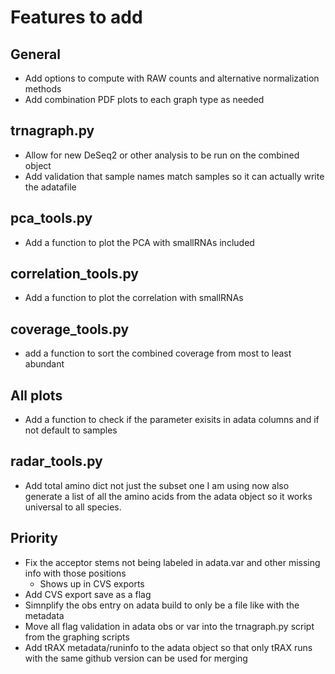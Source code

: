 # Features to add

## General

* Add options to compute with RAW counts and alternative normalization methods
* Add combination PDF plots to each graph type as needed

## trnagraph.py

* Allow for new DeSeq2 or other analysis to be run on the combined object
* Add validation that sample names match samples so it can actually write the adatafile

## pca_tools.py

* Add a function to plot the PCA with smallRNAs included

## correlation_tools.py

* Add a function to plot the correlation with smallRNAs

## coverage_tools.py

* add a function to sort the combined coverage from most to least abundant

## All plots

* Add a function to check if the parameter exisits in adata columns and if not default to samples

## radar_tools.py

* Add total amino dict not just the subset one I am using now also generate a list of all the amino acids from the adata object so it works universal to all species.

## Priority

* Fix the acceptor stems not being labeled in adata.var and other missing info with those positions
  * Shows up in CVS exports
* Add CVS export save as a flag
* Simnplify the obs entry on adata build to only be a file like with the metadata
* Move all flag validation in adata obs or var into the trnagraph.py script from the graphing scripts
* Add tRAX metadata/runinfo to the adata object so that only tRAX runs with the same github version can be used for merging